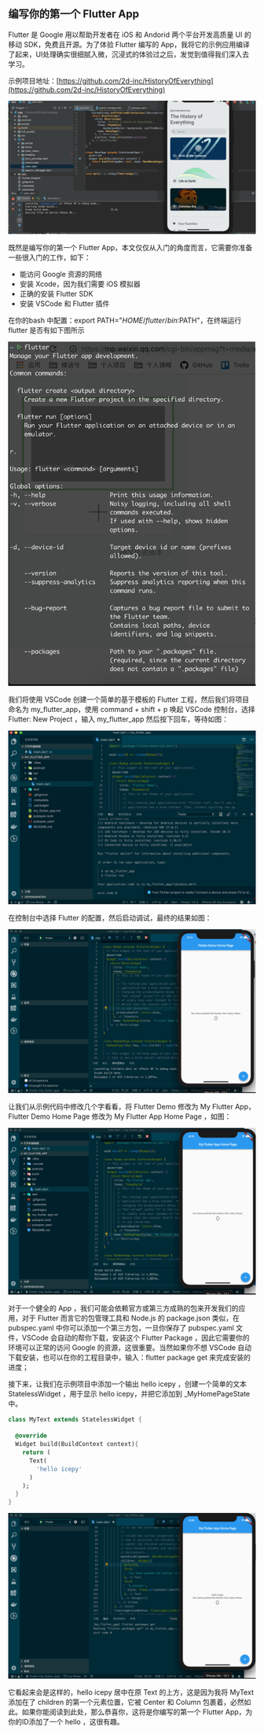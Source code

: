 ## 编写你的第一个 Flutter App

Flutter 是 Google 用以帮助开发者在 iOS 和 Andorid 两个平台开发高质量 UI 的移动 SDK，免费且开源。为了体验 Flutter 编写的 App，我将它的示例应用编译了起来，UI处理确实很细腻入微，沉浸式的体验过之后，发觉到值得我们深入去学习。

示例项目地址：[https://github.com/2d-inc/HistoryOfEverything](https://github.com/2d-inc/HistoryOfEverything)

![](../images/flutter-4.gif)

既然是编写你的第一个 Flutter App，本文仅仅从入门的角度而言，它需要你准备一些很入门的工作，如下：

- 能访问 Google 资源的网络
- 安装 Xcode，因为我们需要 iOS 模拟器
- 正确的安装 Flutter SDK
- 安装 VSCode 和 Flutter 插件

在你的bash 中配置：export PATH="$HOME/flutter/bin:$PATH"，在终端运行 flutter 是否有如下图所示

![](../images/flutter-5.jpeg)

我们将使用 VSCode 创建一个简单的基于模板的 Flutter 工程，然后我们将项目命名为 my_flutter_app，使用 command + shift + p 唤起 VSCode 控制台，选择 Flutter: New Project ，输入 my_flutter_app 然后按下回车，等待如图：

![](../images/flutter-6.jpeg)

在控制台中选择 Flutter 的配置，然后启动调试，最终的结果如图：

![](../images/flutter-7.jpeg)

让我们从示例代码中修改几个字看看，将 Flutter Demo 修改为 My Flutter App，Flutter Demo Home Page 修改为 My Flutter App Home Page ，如图：

![](../images/flutter-8.jpeg)

对于一个健全的 App ，我们可能会依赖官方或第三方成熟的包来开发我们的应用，对于 Flutter 而言它的包管理工具和 Node.js 的 package.json 类似，在 pubspec.yaml 中你可以添加一个第三方包，一旦你保存了 pubspec.yaml 文件，VSCode 会自动的帮你下载，安装这个 Flutter Package ，因此它需要你的环境可以正常的访问 Google 的资源，这很重要。当然如果你不想 VSCode 自动下载安装，也可以在你的工程目录中，输入：flutter package get 来完成安装的进度；

接下来，让我们在示例项目中添加一个输出 hello icepy ，创建一个简单的文本 StatelessWidget ，用于显示 hello icepy，并把它添加到 _MyHomePageState 中。

```dart
class MyText extends StatelessWidget {

  @override
  Widget build(BuildContext context){
    return (
      Text(
        'hello icepy'
      )
    );
  }
}
```

![](../images/flutter-9.jpeg)

它看起来会是这样的，hello icepy 居中在原 Text 的上方，这是因为我将 MyText 添加在了 children 的第一个元素位置，它被 Center 和 Column 包裹着，必然如此。如果你能阅读到此处，那么恭喜你，这将是你编写的第一个 Flutter App，为你的ID添加了一个 hello ，这很有趣。